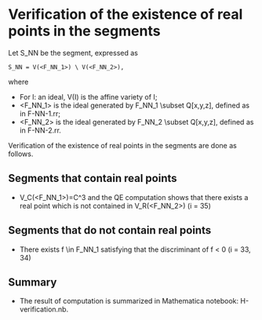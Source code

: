 # Verification of the existence of real points in the segments 

Let S_NN be the segment, expressed as
```
S_NN = V(<F_NN_1>) \ V(<F_NN_2>),
```
where 
* For I: an ideal, V(I) is the affine variety of I;
* <F_NN_1> is the ideal generated by F_NN_1 \subset Q[x,y,z], defined as in F-NN-1.rr; 
* <F_NN_2> is the ideal generated by F_NN_2 \subset Q[x,y,z], defined as in F-NN-2.rr.

Verification of the existence of real points in the segments are done as follows.

## Segments that contain real points

* V_C(<F_NN_1>)=C^3 and the QE computation shows that there exists a real point which is not contained in V_R(<F_NN_2>) (i = 35)

## Segments that do not contain real points

* There exists f \in F_NN_1 satisfying that the discriminant of f < 0 (i = 33, 34)

## Summary

* The result of computation is summarized in Mathematica notebook: H-verification.nb.
